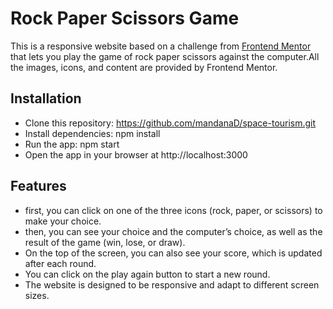 # Rock Paper Scissors Game
This is a responsive website based on a challenge from [Frontend Mentor](https://www.frontendmentor.io/challenges) that lets you play the game of rock paper scissors against the computer.All the images, icons, and content are provided by Frontend Mentor.
## Installation
- Clone this repository: https://github.com/mandanaD/space-tourism.git
- Install dependencies: npm install
- Run the app: npm start
- Open the app in your browser at http://localhost:3000
## Features
- first, you can click on one of the three icons (rock, paper, or scissors) to make your choice.
- then, you can see your choice and the computer’s choice, as well as the result of the game (win, lose, or draw).
- On the top of the screen, you can also see your score, which is updated after each round.
- You can click on the play again button to start a new round.
- The website is designed to be responsive and adapt to different screen sizes.
